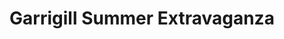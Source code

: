 ---
layout: post
title: Garrigill Summer Extravaganza
live-date: 8pm, 28 August 2021
address: Garrigill, North Pennines
---